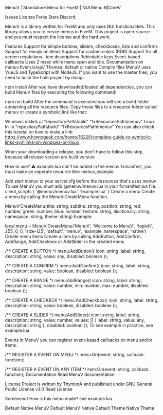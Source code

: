 MenuV | Standalone Menu for FiveM | NUI Menu
N|CoreV

Issues License Forks Stars Discord

MenuV is a library written for FiveM and only uses NUI functionalities. This library allows you to create menus in FiveM. This project is open-source and you must respect the license and the hard work.

Features
Support for simple buttons, sliders, checkboxes, lists and confirms
Support for emojis on items
Support for custom colors (RGB)
Support for all screen resolutions.
Item descriptions
Rebindable keys
Event-based callbacks
Uses 2 msec while menu open and idle.
Documentation on menuv.fivem.io/api/
Themes: default or native
Compile files
MenuV uses VueJS and TypeScript with NodeJS. If you want to use the master files, you need to build the hole project by doing:

npm install
After you have downloaded/loaded all dependencies, you can build MenuV files by executing the following command:

npm run build
After the command is executed you will see a build folder containing all the resource files. Copy those files to a resource folder called menuv or create a symbolic link like that:

Windows
mklink /J "repositoryPath\build" "fxResourcesPath\menuv"
Linux
ln -s "repositoryPath\build" "fxResourcesPath\menuv"
You can also check this tutorial on how to make a link: https://www.howtogeek.com/howto/16226/complete-guide-to-symbolic-links-symlinks-on-windows-or-linux/

When your downloading a release, you don't have to follow this step, because all release version are build version.

How to use?
⚠️ example.lua can't be added in the menuv fxmanifest, you must make an seperate resource like: menuv_example

Add start menuv to your server.cfg before the resources that's uses menuv
To use MenuV you must add @menuv/menuv.lua in your fxmanifest.lua file.
client_scripts {
    '@menuv/menuv.lua',
    'example.lua'
}
Create a menu
Create a menu by calling the MenuV:CreateMenu function.

MenuV:CreateMenu(title: string, subtitle: string, position: string, red: number, green: number, blue: number, texture: string, disctionary: string, namespace: string, theme: string)
Example:

local menu = MenuV:CreateMenu('MenuV', 'Welcome to MenuV', 'topleft', 255, 0, 0, 'size-125', 'default', 'menuv', 'example_namespace', 'native')
Create menu items
Create a item by calling AddButton, AddConfirm, AddRange, AddCheckbox or AddSlider in the created menu

/** CREATE A BUTTON */
menu:AddButton({ icon: string, label: string, description: string, value: any, disabled: boolean });

/** CREATE A CONFIRM */
menu:AddConfirm({ icon: string, label: string, description: string, value: boolean, disabled: boolean });

/** CREATE A RANGE */
menu:AddRange({ icon: string, label: string, description: string, value: number, min: number, max: number, disabled: boolean });

/** CREATE A CHECKBOX */
menu:AddCheckbox({ icon: string, label: string, description: string, value: boolean, disabled: boolean });

/** CREATE A SLIDER */
menu:AddSlider({ icon: string, label: string, description: string, value: number, values: [] { label: string, value: any, description: string }, disabled: boolean });
To see example in practice, see example.lua

Events
In MenuV you can register event-based callbacks on menu and/or items.

/** REGISTER A EVENT ON MENU */
menu:On(event: string, callback: function);

/** REGISTER A EVENT ON ANY ITEM */
item:On(event: string, callback: function);
Documentation
Read MenuV documentation

License
Project is written by ThymonA and published under GNU General Public License v3.0 Read License

Screenshot
How is this menu made? see example.lua

Default	Native
MenuV Default	MenuV Native
Default Theme	Native Theme
